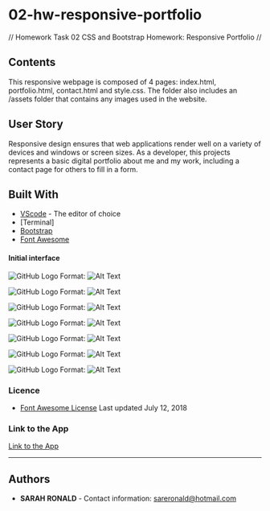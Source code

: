 # 02-hw-responsive-portfolio
// Homework Task 02 CSS and Bootstrap Homework: Responsive Portfolio //

## Contents
<p> 
This responsive webpage is composed of 4 pages: index.html, portfolio.html, contact.html and style.css. The folder also includes an /assets folder that contains any images used in the website.

## User Story
<p>Responsive design ensures that web applications render well on a variety of devices and windows or screen sizes. As a developer, this projects represents a basic digital portfolio about me and my work, including a contact page for others to fill in a form.</p>

## Built With
* [VScode](https://code.visualstudio.com/) - The editor of choice
* [Terminal]
* [Bootstrap](https://getbootstrap.com/docs/4.5/components/alerts/)
* [Font Awesome](https://getbootstrap.com/docs/4.5/components/alerts/)

#### Initial interface
![GitHub Logo](02-hw-screenshots/992-sr-index.png)
Format: ![Alt Text](url)

![GitHub Logo](02-hw-screenshots/768-sr-index.png)
Format: ![Alt Text](url)

![GitHub Logo](02-hw-screenshots/400-sr-index.png)
Format: ![Alt Text](url)

![GitHub Logo](02-hw-screenshots/992-sr-portfolio.png)
Format: ![Alt Text](url)

![GitHub Logo](02-hw-screenshots/400-sr-portfolio.png)
Format: ![Alt Text](url)

![GitHub Logo](02-hw-screenshots/992-sr-contact.png)
Format: ![Alt Text](url)

![GitHub Logo](02-hw-screenshots/768-sr-contact.png)
Format: ![Alt Text](url)

### Licence
* [Font Awesome License](https://getbootstrap.com/docs/4.5/components/alerts/) Last updated July 12, 2018

### Link to the App
<a href="file:///Users/sarahronald/usyd-syd-fsf-pt-08-2020-u-c/coding-bootcamp-homework/02-hw-responsive-portfolio/index.html">Link to the App</a><hr>

## Authors
* **SARAH RONALD** - 
Contact information:
sareronald@hotmail.com
